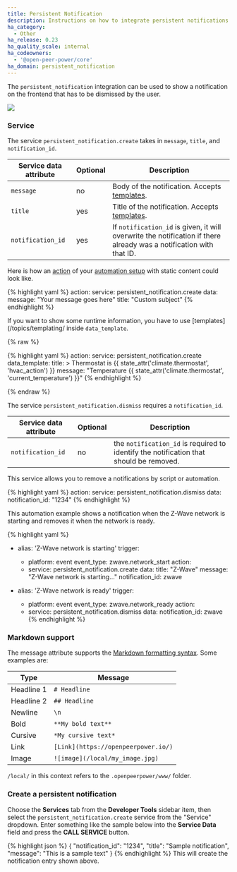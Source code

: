 ```yaml
---
title: Persistent Notification
description: Instructions on how to integrate persistent notifications into Open Peer Power.
ha_category:
  - Other
ha_release: 0.23
ha_quality_scale: internal
ha_codeowners:
  - '@open-peer-power/core'
ha_domain: persistent_notification
---
```


The `persistent_notification` integration can be used to show a notification on the frontend that has to be dismissed by the user.

<p class='img'>
  <img src='/images/screenshots/persistent-notification.png' />
</p>

### Service

The service `persistent_notification.create` takes in `message`, `title`, and `notification_id`.

| Service data attribute | Optional | Description |
| ---------------------- | -------- | ----------- |
| `message`              |       no | Body of the notification. Accepts [templates](/topics/templating/).
| `title`                |      yes | Title of the notification. Accepts [templates](/topics/templating/).
| `notification_id`      |      yes | If `notification_id` is given, it will overwrite the notification if there already was a notification with that ID.

Here is how an [action](/getting-started/automation-action/) of your [automation setup](/getting-started/automation/) with static content could look like.

{% highlight yaml %}
action:
  service: persistent_notification.create
  data:
    message: "Your message goes here"
    title: "Custom subject"
{% endhighlight %}

If you want to show some runtime information, you have to use [templates](/topics/templating/ inside `data_template`.

{% raw %}

{% highlight yaml %}
action:
  service: persistent_notification.create
  data_template:
    title: >
      Thermostat is {{ state_attr('climate.thermostat', 'hvac_action') }}
    message: "Temperature {{ state_attr('climate.thermostat', 'current_temperature') }}"
{% endhighlight %}

{% endraw %}

The service `persistent_notification.dismiss` requires a `notification_id`.

| Service data attribute | Optional | Description |
| ---------------------- | -------- | ----------- |
| `notification_id`      |      no  | the `notification_id` is required to identify the notification that should be removed.

This service allows you to remove a notifications by script or automation.

{% highlight yaml %}
action:
  service: persistent_notification.dismiss
  data:
    notification_id: "1234"
{% endhighlight %}

This automation example shows a notification when the Z-Wave network is starting and removes it when the network is ready.

{% highlight yaml %}
- alias: 'Z-Wave network is starting'
  trigger:
    - platform: event
      event_type: zwave.network_start
  action:
    - service: persistent_notification.create
      data:
        title: "Z-Wave"
        message: "Z-Wave network is starting..."
        notification_id: zwave

- alias: 'Z-Wave network is ready'
  trigger:
    - platform: event
      event_type: zwave.network_ready
  action:
    - service: persistent_notification.dismiss
      data:
        notification_id: zwave
{% endhighlight %}

### Markdown support

The message attribute supports the [Markdown formatting syntax](https://daringfireball.net/projects/markdown/syntax). Some examples are:

| Type | Message |
| ---- | ------- |
| Headline 1 | `# Headline` |
| Headline 2 | `## Headline` |
| Newline | `\n` |
| Bold | `**My bold text**` |
| Cursive | `*My cursive text*` |
| Link | `[Link](https://openpeerpower.io/)` |
| Image | `![image](/local/my_image.jpg)` |

<div class="note">

  `/local/` in this context refers to the `.openpeerpower/www/` folder.

</div>

### Create a persistent notification

Choose the **Services** tab from the **Developer Tools** sidebar item, then select the `persistent_notification.create` service from the "Service" dropdown. Enter something like the sample below into the **Service Data** field and press the **CALL SERVICE** button.

{% highlight json %}
{
  "notification_id": "1234",
  "title": "Sample notification",
  "message": "This is a sample text"
}
{% endhighlight %}
This will create the notification entry shown above.
